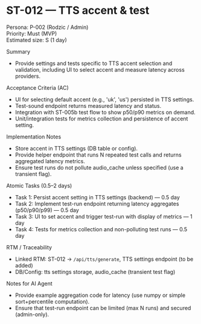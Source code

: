 # ST-012 — TTS accent & test

Persona: P-002 (Rodzic / Admin)  
Priority: Must (MVP)  
Estimated size: S (1 day)

Summary
- Provide settings and tests specific to TTS accent selection and validation, including UI to select accent and measure latency across providers.

Acceptance Criteria (AC)
- UI for selecting default accent (e.g., 'uk', 'us') persisted in TTS settings.
- Test-sound endpoint returns measured latency and status.
- Integration with ST-005b test flow to show p50/p90 metrics on demand.
- Unit/integration tests for metrics collection and persistence of accent setting.

Implementation Notes
- Store accent in TTS settings (DB table or config).
- Provide helper endpoint that runs N repeated test calls and returns aggregated latency metrics.
- Ensure test runs do not pollute audio_cache unless specified (use a transient flag).

Atomic Tasks (0.5–2 days)
- Task 1: Persist accent setting in TTS settings (backend) — 0.5 day
- Task 2: Implement test-run endpoint returning latency aggregates (p50/p90/p99) — 0.5 day
- Task 3: UI to set accent and trigger test-run with display of metrics — 1 day
- Task 4: Tests for metrics collection and non-polluting test runs — 0.5 day

RTM / Traceability
- Linked RTM: ST-012 -> `/api/tts/generate`, TTS settings endpoint (to be added)
- DB/Config: tts settings storage, audio_cache (transient test flag)

Notes for AI Agent
- Provide example aggregation code for latency (use numpy or simple sort+percentile computation).
- Ensure that test-run endpoint can be limited (max N runs) and secured (admin-only).